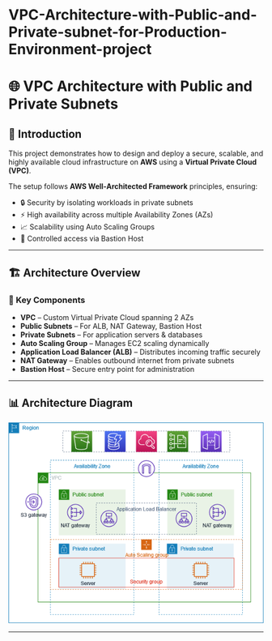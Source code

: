# VPC-Architecture-with-Public-and-Private-subnet-for-Production-Environment-project
# 🌐 VPC Architecture with Public and Private Subnets

## 📌 Introduction
This project demonstrates how to design and deploy a secure, scalable, and highly available cloud infrastructure on **AWS** using a **Virtual Private Cloud (VPC)**.

The setup follows **AWS Well-Architected Framework** principles, ensuring:
- 🔒 Security by isolating workloads in private subnets  
- ⚡ High availability across multiple Availability Zones (AZs)  
- 📈 Scalability using Auto Scaling Groups  
- 🎯 Controlled access via Bastion Host  

---

## 🏗️ Architecture Overview

### 🔑 Key Components
- **VPC** – Custom Virtual Private Cloud spanning 2 AZs  
- **Public Subnets** – For ALB, NAT Gateway, Bastion Host  
- **Private Subnets** – For application servers & databases  
- **Auto Scaling Group** – Manages EC2 scaling dynamically  
- **Application Load Balancer (ALB)** – Distributes incoming traffic securely  
- **NAT Gateway** – Enables outbound internet from private subnets  
- **Bastion Host** – Secure entry point for administration  

---

## 📊 Architecture Diagram
![Architecture Diagram](https://raw.githubusercontent.com/Palak-10-gupta/VPC-Architecture-with-Public-and-Private-subnet-for-Production-Environment-project/main/assets/architecture.336532010-e6b4e573-d8a9-42f0-90bc-90c7497d4aa1.png)


---
